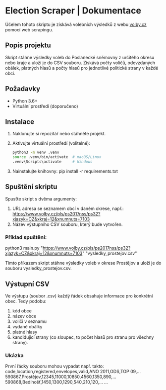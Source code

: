 # Election Scraper | Dokumentace

Účelem tohoto skriptu je získává volebních výsledků z webu [volby.cz](https://www.volby.cz) pomocí web scrapingu.

## Popis projektu

Skript stáhne výsledky voleb do Poslanecké sněmovny z určitého okresu nebo kraje a uloží je do CSV souboru. Získává počty voličů, odevzdaných obálek, platných hlasů a počty hlasů pro jednotlivé politické strany v každé obci.

## Požadavky

- Python 3.6+
- Virtuální prostředí (doporučeno)

## Instalace

1. Naklonujte si repozitář nebo stáhněte projekt.
2. Aktivujte virtuální prostředí (volitelné):

   ```bash
   python3 -m venv .venv
   source .venv/bin/activate  # macOS/Linux
   .venv\Scripts\activate     # Windows
3. Nainstalujte knihovny:
  pip install -r requirements.txt

## Spuštění skriptu
Spusťte skript s dvěma argumenty:

1. URL adresa se seznamem obcí v daném okrese, např.: https://www.volby.cz/pls/ps2017nss/ps32?xjazyk=CZ&xkraj=12&xnumnuts=7103
2. Název výstupního CSV souboru, který bude vytvořen.

### Příklad spuštění:
python3 main.py "https://www.volby.cz/pls/ps2017nss/ps32?xjazyk=CZ&xkraj=12&xnumnuts=7103" "vysledky_prostejov.csv"

Tímto příkazem skript stáhne výsledky voleb v okrese Prostějov a uloží je do souboru vysledky_prostejov.csv.


## Výstupní CSV
Ve výstupu (soubor .csv) každý řádek obsahuje informace pro konkrétní obec. Tedy podobu:
1. kód obce
2. název obce
3. voliči v seznamu
4. vydané obálky
5. platné hlasy
6. kandidující strany (co sloupec, to počet hlasů pro stranu pro všechny strany).

### Ukázka
První řádky souboru mohou vypadat např. takto:
code,location,registered,envelopes,valid,ANO 2011,ODS,TOP 09,...
590867,Prostějov,12345,11000,10850,4560,1350,890,...
590868,Bedihošť,1450,1300,1290,540,210,120,...
...
